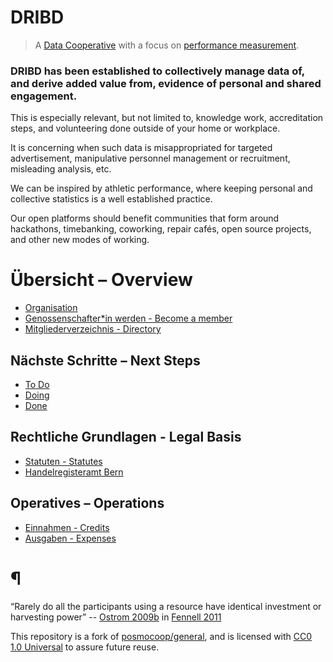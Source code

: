 # DRIBD

> A [Data Cooperative](https://en.wikipedia.org/wiki/Data_cooperative) with a focus on [performance measurement](https://en.wikipedia.org/wiki/Performance_measurement). 

### DRIBD has been established to collectively manage data of, and derive added value from, evidence of personal and shared engagement.

This is especially relevant, but not limited to, knowledge work, accreditation steps, and volunteering done outside of your home or workplace. 

It is concerning when such data is misappropriated for targeted advertisement, manipulative personnel management or recruitment, misleading analysis, etc.

We can be inspired by athletic performance, where keeping personal and collective statistics is a well established practice. 

Our open platforms should benefit communities that form around hackathons, timebanking, coworking, repair cafés, open source projects, and other new modes of working.

# Übersicht – Overview

- [Organisation](org.md)
- [Genossenschafter\*in werden - Become a member](join.md)
- [Mitgliederverzeichnis - Directory](members.md)

## Nächste Schritte – Next Steps

- [To Do](to_do.md)
- [Doing](to_doing.md)
- [Done](to_done.md)

## Rechtliche Grundlagen - Legal Basis

- [Statuten - Statutes](statutes.md)
- [Handelregisteramt Bern](http://www.hrabe.ch/)

## Operatives – Operations

- [Einnahmen - Credits](https://opencollective.com/dribdat/transactions?type=CREDIT)
- [Ausgaben - Expenses](https://opencollective.com/dribdat/expenses)

# ¶ 

“Rarely do all the participants using a resource have identical investment or harvesting power” 
-- [Ostrom 2009b](https://www.thecommonsjournal.org/articles/10.18352/ijc.252/#r56) in [Fennell 2011](https://www.thecommonsjournal.org/articles/10.18352/ijc.252/) 

This repository is a fork of [posmocoop/general](https://github.com/posmocoop/general/blob/44c5234882e3d8b6c4776684e919640717c1186b/README.md), and is licensed with [CC0 1.0 Universal](LICENSE) to assure future reuse.
